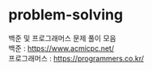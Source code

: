 # problem-solving
백준 및 프로그래머스 문제 풀이 모음
<br/>
백준 : https://www.acmicpc.net/
<br/>
프로그래머스 : https://programmers.co.kr/